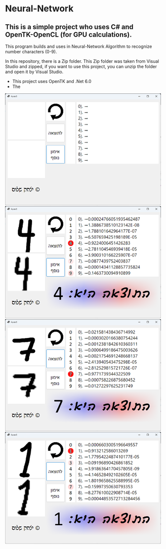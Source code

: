 <h1>Neural-Network</h1>
<h2>This is a simple project who uses C# and OpenTK-OpenCL (for GPU calculations).</h2>

<p>This program builds and uses in Neural-Network Algorithm to recognize number characters (0-9).


In this repository, there is a Zip folder.
This Zip folder was taken from Visual Studio and zipped, if you want to use this project, you can unzip the folder and open it by Visual Studio.

* This project uses OpenTK and .Net 6.0 
* The

</p>

<img src="neural network 1.png"></img>
<img src="neural network 2.png"></img>
<img src="neural network 3.png"></img>
<img src="neural network 4.png"></img>
